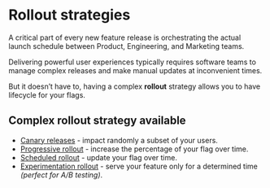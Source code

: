 # Rollout strategies
A critical part of every new feature release is orchestrating the actual launch schedule between Product, Engineering, and Marketing teams.

Delivering powerful user experiences typically requires software teams to manage complex releases and make manual updates at inconvenient times.

But it doesn’t have to, having a complex **rollout** strategy allows you to have lifecycle for your flags.

## Complex rollout strategy available

- [Canary releases](canary.md) - impact randomly a subset of your users. 
- [Progressive rollout](progressive.md) - increase the percentage of your flag over time.
- [Scheduled rollout](scheduled.md) - update your flag over time.
- [Experimentation rollout](experimentation.md) - serve your feature only for a determined time *(perfect for A/B testing)*.

